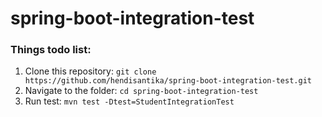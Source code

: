 # spring-boot-integration-test

### Things todo list:

1. Clone this repository: `git clone https://github.com/hendisantika/spring-boot-integration-test.git`
2. Navigate to the folder: `cd spring-boot-integration-test`
3. Run test: `mvn test -Dtest=StudentIntegrationTest`
